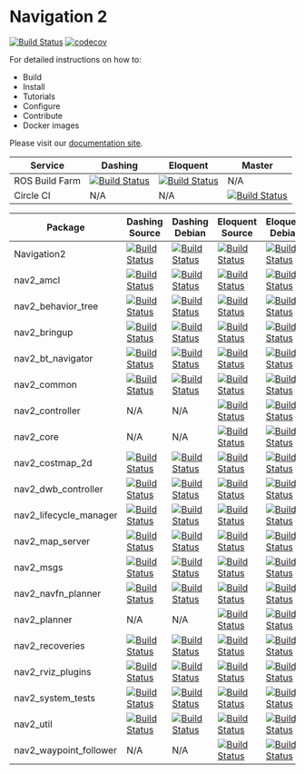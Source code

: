 # Navigation 2
[![Build Status](https://img.shields.io/docker/pulls/rosplanning/navigation2.svg?maxAge=2592000)](https://hub.docker.com/r/rosplanning/navigation2) [![codecov](https://codecov.io/gh/ros-planning/navigation2/branch/master/graph/badge.svg)](https://codecov.io/gh/ros-planning/navigation2)

For detailed instructions on how to:
- Build
- Install
- Tutorials
- Configure
- Contribute
- Docker images

Please visit our [documentation site](https://ros-planning.github.io/navigation2/).

| Service | Dashing | Eloquent | Master |
|---------|---------|----------|--------|
| ROS Build Farm | [![Build Status](http://build.ros2.org/job/Ddev__navigation2__ubuntu_bionic_amd64/badge/icon)](http://build.ros2.org/job/Ddev__navigation2__ubuntu_bionic_amd64/) | [![Build Status](http://build.ros2.org/job/Edev__navigation2__ubuntu_bionic_amd64/badge/icon)](http://build.ros2.org/job/Edev__navigation2__ubuntu_bionic_amd64/) | N/A |
| Circle CI | N/A | N/A | [![Build Status](https://circleci.com/gh/ros-planning/navigation2/tree/master.svg?style=svg)](https://circleci.com/gh/ros-planning/navigation2/tree/master) |


| Package     | Dashing Source | Dashing Debian | Eloquent Source | Eloquent Debian |
|-------------|----------------|----------------|-----------------|-----------------|
| Navigation2 | [![Build Status](http://build.ros2.org/job/Dsrc_uB__navigation2__ubuntu_bionic__source/badge/icon)](http://build.ros2.org/job/Dsrc_uB__navigation2__ubuntu_bionic__source/) | [![Build Status](http://build.ros2.org/job/Dbin_uB64__navigation2__ubuntu_bionic_amd64__binary/badge/icon)](http://build.ros2.org/job/Dbin_uB64__navigation2__ubuntu_bionic_amd64__binary/) | [![Build Status](http://build.ros2.org/job/Esrc_uB__navigation2__ubuntu_bionic__source/badge/icon)](http://build.ros2.org/job/Esrc_uB__navigation2__ubuntu_bionic__source/) | [![Build Status](http://build.ros2.org/job/Ebin_uB64__navigation2__ubuntu_bionic_amd64__binary/badge/icon)](http://build.ros2.org/job/Ebin_uB64__navigation2__ubuntu_bionic_amd64__binary/) |
| nav2_amcl | [![Build Status](http://build.ros2.org/job/Dsrc_uB__nav2_amcl__ubuntu_bionic__source/badge/icon)](http://build.ros2.org/job/Dsrc_uB__nav2_amcl__ubuntu_bionic__source/) | [![Build Status](http://build.ros2.org/job/Dbin_uB64__nav2_amcl__ubuntu_bionic_amd64__binary/badge/icon)](http://build.ros2.org/job/Dbin_uB64__nav2_amcl__ubuntu_bionic_amd64__binary/) | [![Build Status](http://build.ros2.org/job/Esrc_uB__nav2_amcl__ubuntu_bionic__source/badge/icon)](http://build.ros2.org/job/Esrc_uB__nav2_amcl__ubuntu_bionic__source/) | [![Build Status](http://build.ros2.org/job/Ebin_uB64__nav2_amcl__ubuntu_bionic_amd64__binary/badge/icon)](http://build.ros2.org/job/Ebin_uB64__nav2_amcl__ubuntu_bionic_amd64__binary/) |
| nav2_behavior_tree | [![Build Status](http://build.ros2.org/job/Dsrc_uB__nav2_behavior_tree__ubuntu_bionic__source/badge/icon)](http://build.ros2.org/job/Dsrc_uB__nav2_behavior_tree__ubuntu_bionic__source/) | [![Build Status](http://build.ros2.org/job/Dbin_uB64__nav2_behavior_tree__ubuntu_bionic_amd64__binary/badge/icon)](http://build.ros2.org/job/Dbin_uB64__nav2_behavior_tree__ubuntu_bionic_amd64__binary/) | [![Build Status](http://build.ros2.org/job/Esrc_uB__nav2_behavior_tree__ubuntu_bionic__source/badge/icon)](http://build.ros2.org/job/Esrc_uB__nav2_behavior_tree__ubuntu_bionic__source/) | [![Build Status](http://build.ros2.org/job/Ebin_uB64__nav2_behavior_tree__ubuntu_bionic_amd64__binary/badge/icon)](http://build.ros2.org/job/Ebin_uB64__nav2_behavior_tree__ubuntu_bionic_amd64__binary/) |
| nav2_bringup | [![Build Status](http://build.ros2.org/job/Dsrc_uB__nav2_bringup__ubuntu_bionic__source/badge/icon)](http://build.ros2.org/job/Dsrc_uB__nav2_bringup__ubuntu_bionic__source/) | [![Build Status](http://build.ros2.org/job/Dbin_uB64__nav2_bringup__ubuntu_bionic_amd64__binary/badge/icon)](http://build.ros2.org/job/Dbin_uB64__nav2_bringup__ubuntu_bionic_amd64__binary/) | [![Build Status](http://build.ros2.org/job/Esrc_uB__nav2_bringup__ubuntu_bionic__source/badge/icon)](http://build.ros2.org/job/Esrc_uB__nav2_bringup__ubuntu_bionic__source/) | [![Build Status](http://build.ros2.org/job/Ebin_uB64__nav2_bringup__ubuntu_bionic_amd64__binary/badge/icon)](http://build.ros2.org/job/Ebin_uB64__nav2_bringup__ubuntu_bionic_amd64__binary/) |
| nav2_bt_navigator | [![Build Status](http://build.ros2.org/job/Dsrc_uB__nav2_bt_navigator__ubuntu_bionic__source/badge/icon)](http://build.ros2.org/job/Dsrc_uB__nav2_bt_navigator__ubuntu_bionic__source/) | [![Build Status](http://build.ros2.org/job/Dbin_uB64__nav2_bt_navigator__ubuntu_bionic_amd64__binary/badge/icon)](http://build.ros2.org/job/Dbin_uB64__nav2_bt_navigator__ubuntu_bionic_amd64__binary/) | [![Build Status](http://build.ros2.org/job/Esrc_uB__nav2_bt_navigator__ubuntu_bionic__source/badge/icon)](http://build.ros2.org/job/Esrc_uB__nav2_bt_navigator__ubuntu_bionic__source/) | [![Build Status](http://build.ros2.org/job/Ebin_uB64__nav2_bt_navigator__ubuntu_bionic_amd64__binary/badge/icon)](http://build.ros2.org/job/Ebin_uB64__nav2_bt_navigator__ubuntu_bionic_amd64__binary/) |
| nav2_common | [![Build Status](http://build.ros2.org/job/Dsrc_uB__nav2_common__ubuntu_bionic__source/badge/icon)](http://build.ros2.org/job/Dsrc_uB__nav2_common__ubuntu_bionic__source/) | [![Build Status](http://build.ros2.org/job/Dbin_uB64__nav2_common__ubuntu_bionic_amd64__binary/badge/icon)](http://build.ros2.org/job/Dbin_uB64__nav2_common__ubuntu_bionic_amd64__binary/) | [![Build Status](http://build.ros2.org/job/Esrc_uB__nav2_common__ubuntu_bionic__source/badge/icon)](http://build.ros2.org/job/Esrc_uB__nav2_common__ubuntu_bionic__source/) | [![Build Status](http://build.ros2.org/job/Ebin_uB64__nav2_common__ubuntu_bionic_amd64__binary/badge/icon)](http://build.ros2.org/job/Ebin_uB64__nav2_common__ubuntu_bionic_amd64__binary/) |
| nav2_controller | N/A | N/A | [![Build Status](http://build.ros2.org/job/Esrc_uB__nav2_controller__ubuntu_bionic__source/badge/icon)](http://build.ros2.org/job/Esrc_uB__nav2_controller__ubuntu_bionic__source/) | [![Build Status](http://build.ros2.org/job/Ebin_uB64__nav2_controller__ubuntu_bionic_amd64__binary/badge/icon)](http://build.ros2.org/job/Ebin_uB64__nav2_controller__ubuntu_bionic_amd64__binary/) |
| nav2_core | N/A | N/A | [![Build Status](http://build.ros2.org/job/Esrc_uB__nav2_core__ubuntu_bionic__source/badge/icon)](http://build.ros2.org/job/Esrc_uB__nav2_core__ubuntu_bionic__source/) | [![Build Status](http://build.ros2.org/job/Ebin_uB64__nav2_core__ubuntu_bionic_amd64__binary/badge/icon)](http://build.ros2.org/job/Ebin_uB64__nav2_core__ubuntu_bionic_amd64__binary/) |
| nav2_costmap_2d | [![Build Status](http://build.ros2.org/job/Dsrc_uB__nav2_costmap_2d__ubuntu_bionic__source/badge/icon)](http://build.ros2.org/job/Dsrc_uB__nav2_costmap_2d__ubuntu_bionic__source/) | [![Build Status](http://build.ros2.org/job/Dbin_uB64__nav2_costmap_2d__ubuntu_bionic_amd64__binary/badge/icon)](http://build.ros2.org/job/Dbin_uB64__nav2_costmap_2d__ubuntu_bionic_amd64__binary/) | [![Build Status](http://build.ros2.org/job/Esrc_uB__nav2_costmap_2d__ubuntu_bionic__source/badge/icon)](http://build.ros2.org/job/Esrc_uB__nav2_costmap_2d__ubuntu_bionic__source/) | [![Build Status](http://build.ros2.org/job/Ebin_uB64__nav2_costmap_2d__ubuntu_bionic_amd64__binary/badge/icon)](http://build.ros2.org/job/Ebin_uB64__nav2_costmap_2d__ubuntu_bionic_amd64__binary/) |
| nav2_dwb_controller | [![Build Status](http://build.ros2.org/job/Dsrc_uB__nav2_dwb_controller__ubuntu_bionic__source/badge/icon)](http://build.ros2.org/job/Dsrc_uB__nav2_dwb_controller__ubuntu_bionic__source/) | [![Build Status](http://build.ros2.org/job/Dbin_uB64__nav2_dwb_controller__ubuntu_bionic_amd64__binary/badge/icon)](http://build.ros2.org/job/Dbin_uB64__nav2_dwb_controller__ubuntu_bionic_amd64__binary/) | [![Build Status](http://build.ros2.org/job/Esrc_uB__nav2_dwb_controller__ubuntu_bionic__source/badge/icon)](http://build.ros2.org/job/Esrc_uB__nav2_dwb_controller__ubuntu_bionic__source/) | [![Build Status](http://build.ros2.org/job/Ebin_uB64__nav2_dwb_controller__ubuntu_bionic_amd64__binary/badge/icon)](http://build.ros2.org/job/Ebin_uB64__nav2_dwb_controller__ubuntu_bionic_amd64__binary/) |
| nav2_lifecycle_manager | [![Build Status](http://build.ros2.org/job/Dsrc_uB__nav2_lifecycle_manager__ubuntu_bionic__source/badge/icon)](http://build.ros2.org/job/Dsrc_uB__nav2_lifecycle_manager__ubuntu_bionic__source/) | [![Build Status](http://build.ros2.org/job/Dbin_uB64__nav2_lifecycle_manager__ubuntu_bionic_amd64__binary/badge/icon)](http://build.ros2.org/job/Dbin_uB64__nav2_lifecycle_manager__ubuntu_bionic_amd64__binary/) | [![Build Status](http://build.ros2.org/job/Esrc_uB__nav2_lifecycle_manager__ubuntu_bionic__source/badge/icon)](http://build.ros2.org/job/Esrc_uB__nav2_lifecycle_manager__ubuntu_bionic__source/) | [![Build Status](http://build.ros2.org/job/Ebin_uB64__nav2_lifecycle_manager__ubuntu_bionic_amd64__binary/badge/icon)](http://build.ros2.org/job/Ebin_uB64__nav2_lifecycle_manager__ubuntu_bionic_amd64__binary/) |
| nav2_map_server | [![Build Status](http://build.ros2.org/job/Dsrc_uB__nav2_map_server__ubuntu_bionic__source/badge/icon)](http://build.ros2.org/job/Dsrc_uB__nav2_map_server__ubuntu_bionic__source/) | [![Build Status](http://build.ros2.org/job/Dbin_uB64__nav2_map_server__ubuntu_bionic_amd64__binary/badge/icon)](http://build.ros2.org/job/Dbin_uB64__nav2_map_server__ubuntu_bionic_amd64__binary/) | [![Build Status](http://build.ros2.org/job/Esrc_uB__nav2_map_server__ubuntu_bionic__source/badge/icon)](http://build.ros2.org/job/Esrc_uB__nav2_map_server__ubuntu_bionic__source/) | [![Build Status](http://build.ros2.org/job/Ebin_uB64__nav2_map_server__ubuntu_bionic_amd64__binary/badge/icon)](http://build.ros2.org/job/Ebin_uB64__nav2_map_server__ubuntu_bionic_amd64__binary/) |
| nav2_msgs | [![Build Status](http://build.ros2.org/job/Dsrc_uB__nav2_msgs__ubuntu_bionic__source/badge/icon)](http://build.ros2.org/job/Dsrc_uB__nav2_msgs__ubuntu_bionic__source/) | [![Build Status](http://build.ros2.org/job/Dbin_uB64__nav2_msgs__ubuntu_bionic_amd64__binary/badge/icon)](http://build.ros2.org/job/Dbin_uB64__nav2_msgs__ubuntu_bionic_amd64__binary/) | [![Build Status](http://build.ros2.org/job/Esrc_uB__nav2_msgs__ubuntu_bionic__source/badge/icon)](http://build.ros2.org/job/Esrc_uB__nav2_msgs__ubuntu_bionic__source/) | [![Build Status](http://build.ros2.org/job/Ebin_uB64__nav2_msgs__ubuntu_bionic_amd64__binary/badge/icon)](http://build.ros2.org/job/Ebin_uB64__nav2_msgs__ubuntu_bionic_amd64__binary/) |
| nav2_navfn_planner | [![Build Status](http://build.ros2.org/job/Dsrc_uB__nav2_navfn_planner__ubuntu_bionic__source/badge/icon)](http://build.ros2.org/job/Dsrc_uB__nav2_navfn_planner__ubuntu_bionic__source/) | [![Build Status](http://build.ros2.org/job/Dbin_uB64__nav2_navfn_planner__ubuntu_bionic_amd64__binary/badge/icon)](http://build.ros2.org/job/Dbin_uB64__nav2_navfn_planner__ubuntu_bionic_amd64__binary/) | [![Build Status](http://build.ros2.org/job/Esrc_uB__nav2_navfn_planner__ubuntu_bionic__source/badge/icon)](http://build.ros2.org/job/Esrc_uB__nav2_navfn_planner__ubuntu_bionic__source/) | [![Build Status](http://build.ros2.org/job/Ebin_uB64__nav2_navfn_planner__ubuntu_bionic_amd64__binary/badge/icon)](http://build.ros2.org/job/Ebin_uB64__nav2_navfn_planner__ubuntu_bionic_amd64__binary/) |
| nav2_planner | N/A | N/A | [![Build Status](http://build.ros2.org/job/Esrc_uB__nav2_planner__ubuntu_bionic__source/badge/icon)](http://build.ros2.org/job/Esrc_uB__nav2_planner__ubuntu_bionic__source/) | [![Build Status](http://build.ros2.org/job/Ebin_uB64__nav2_planner__ubuntu_bionic_amd64__binary/badge/icon)](http://build.ros2.org/job/Ebin_uB64__nav2_planner__ubuntu_bionic_amd64__binary/) |
| nav2_recoveries | [![Build Status](http://build.ros2.org/job/Dsrc_uB__nav2_recoveries__ubuntu_bionic__source/badge/icon)](http://build.ros2.org/job/Dsrc_uB__nav2_recoveries__ubuntu_bionic__source/) | [![Build Status](http://build.ros2.org/job/Dbin_uB64__nav2_recoveries__ubuntu_bionic_amd64__binary/badge/icon)](http://build.ros2.org/job/Dbin_uB64__nav2_recoveries__ubuntu_bionic_amd64__binary/) | [![Build Status](http://build.ros2.org/job/Esrc_uB__nav2_recoveries__ubuntu_bionic__source/badge/icon)](http://build.ros2.org/job/Esrc_uB__nav2_recoveries__ubuntu_bionic__source/) | [![Build Status](http://build.ros2.org/job/Ebin_uB64__nav2_recoveries__ubuntu_bionic_amd64__binary/badge/icon)](http://build.ros2.org/job/Ebin_uB64__nav2_recoveries__ubuntu_bionic_amd64__binary/) |
| nav2_rviz_plugins | [![Build Status](http://build.ros2.org/job/Dsrc_uB__nav2_rviz_plugins__ubuntu_bionic__source/badge/icon)](http://build.ros2.org/job/Dsrc_uB__nav2_rviz_plugins__ubuntu_bionic__source/) | [![Build Status](http://build.ros2.org/job/Dbin_uB64__nav2_rviz_plugins__ubuntu_bionic_amd64__binary/badge/icon)](http://build.ros2.org/job/Dbin_uB64__nav2_rviz_plugins__ubuntu_bionic_amd64__binary/) | [![Build Status](http://build.ros2.org/job/Esrc_uB__nav2_rviz_plugins__ubuntu_bionic__source/badge/icon)](http://build.ros2.org/job/Esrc_uB__nav2_rviz_plugins__ubuntu_bionic__source/) | [![Build Status](http://build.ros2.org/job/Ebin_uB64__nav2_rviz_plugins__ubuntu_bionic_amd64__binary/badge/icon)](http://build.ros2.org/job/Ebin_uB64__nav2_rviz_plugins__ubuntu_bionic_amd64__binary/) |
| nav2_system_tests | [![Build Status](http://build.ros2.org/job/Dsrc_uB__nav2_system_tests__ubuntu_bionic__source/badge/icon)](http://build.ros2.org/job/Dsrc_uB__nav2_system_tests__ubuntu_bionic__source/) | [![Build Status](http://build.ros2.org/job/Dbin_uB64__nav2_system_tests__ubuntu_bionic_amd64__binary/badge/icon)](http://build.ros2.org/job/Dbin_uB64__nav2_system_tests__ubuntu_bionic_amd64__binary/) | [![Build Status](http://build.ros2.org/job/Esrc_uB__nav2_system_tests__ubuntu_bionic__source/badge/icon)](http://build.ros2.org/job/Esrc_uB__nav2_system_tests__ubuntu_bionic__source/) | [![Build Status](http://build.ros2.org/job/Ebin_uB64__nav2_system_tests__ubuntu_bionic_amd64__binary/badge/icon)](http://build.ros2.org/job/Ebin_uB64__nav2_system_tests__ubuntu_bionic_amd64__binary/) |
| nav2_util | [![Build Status](http://build.ros2.org/job/Dsrc_uB__nav2_util__ubuntu_bionic__source/badge/icon)](http://build.ros2.org/job/Dsrc_uB__nav2_util__ubuntu_bionic__source/) | [![Build Status](http://build.ros2.org/job/Dbin_uB64__nav2_util__ubuntu_bionic_amd64__binary/badge/icon)](http://build.ros2.org/job/Dbin_uB64__nav2_util__ubuntu_bionic_amd64__binary/) | [![Build Status](http://build.ros2.org/job/Esrc_uB__nav2_util__ubuntu_bionic__source/badge/icon)](http://build.ros2.org/job/Esrc_uB__nav2_util__ubuntu_bionic__source/) | [![Build Status](http://build.ros2.org/job/Ebin_uB64__nav2_util__ubuntu_bionic_amd64__binary/badge/icon)](http://build.ros2.org/job/Ebin_uB64__nav2_util__ubuntu_bionic_amd64__binary/) |
| nav2_waypoint_follower | N/A | N/A | [![Build Status](http://build.ros2.org/job/Esrc_uB__nav2_waypoint_follower__ubuntu_bionic__source/badge/icon)](http://build.ros2.org/job/Esrc_uB__nav2_waypoint_follower__ubuntu_bionic__source/) | [![Build Status](http://build.ros2.org/job/Ebin_uB64__nav2_waypoint_follower__ubuntu_bionic_amd64__binary/badge/icon)](http://build.ros2.org/job/Ebin_uB64__nav2_waypoint_follower__ubuntu_bionic_amd64__binary/) |
